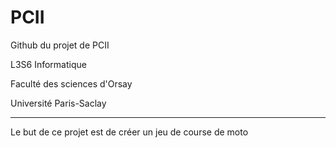 # PCII
Github du projet de PCII

L3S6 Informatique

Faculté des sciences d'Orsay

Université Paris-Saclay

------------------------------------

Le but de ce projet est de créer un jeu de course de moto
